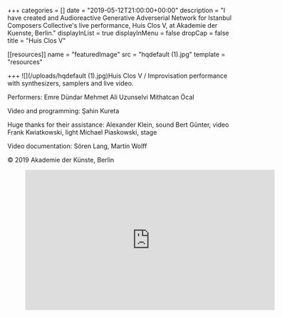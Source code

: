 +++
categories = []
date = "2019-05-12T21:00:00+00:00"
description = "I have created and Audioreactive Generative Adverserial Network for Istanbul Composers Collective's live performance, Huis Clos V, at Akademie der Kuenste, Berlin."
displayInList = true
displayInMenu = false
dropCap = false
title = "Huis Clos V"

[[resources]]
name = "featuredImage"
src = "hqdefault (1).jpg"
template = "resources"

+++
![](/uploads/hqdefault (1).jpg)Huis Clos V / Improvisation performance with synthesizers, samplers and live video.

Performers:
Emre Dündar
Mehmet Ali Uzunselvi
Mithatcan Öcal

Video and programming: 
Şahin Kureta

Huge thanks for their assistance:
Alexander Klein, sound
Bert Günter, video
Frank Kwiatkowski, light
Michael Piaskowski, stage

Video documentation:
Sören Lang, Martin Wolff

© 2019 Akademie der Künste, Berlin


<!-- blank line -->
<figure class="video_container"> <iframe width="560" height="315" src="https://www.youtube.com/embed/aKjKihrGMbs" frameborder="0" allowfullscreen="true"> </iframe> </figure>
<!-- blank line -->
